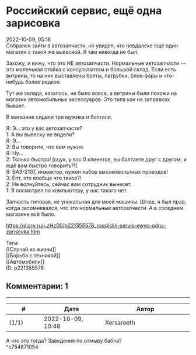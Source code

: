 Российский сервис, ещё одна зарисовка
=====================================

  
2022-10-09, 05:16  
 Собрался зайти в автозапчасти, но увидел, что невдалеке ещё один магазин с такой же вывеской. Я там никогда не был.   
   
 Захожу, и вижу, что это НЕ автозапчасти. Нормальные автозапчасти -- это маленькая стойка с консультантом и большой склад. Если есть витрины, то на них выставлены болты, патрубки, блок-фары и что-нибудь более редкое.   
   
 Тут же склада, казалось, не было вовсе, а витрины были похожи на магазин автомобильных аксессуаров. Это типа как на заправках бывает.   
   
 В магазине сидели три мужика и болтали.   
   
 Я: Э... это у вас автозапчасти?   
 1: А вы вывеску не видели?   
 Я: Э...   
 2: Вы говорите, что вам нужно.   
 Я: Ну...   
 2: Только быстро! [сцук, у вас 0 клиентов, вы болтаете друг с другом, и ещё вам быстро говорить?!]   
 Я: ВАЗ-2107, инжектор, нужен набор высоковольтных проводов!   
 3: Ёпт, это вообще что такое?!   
 2: Не волнуйтесь, сейчас вам сотрудник вынесет.   
 1: Я посмотрел по компьютеру, у нас такого нет.   
   
 Запчасть типовая, не уникальная для моей машины. Штош, я был прав, когда засомневался, что это нормальные автозапчасти. А в соседнем магазине всё было.   
  
<https://diary.ru/~zHz00/p221355578_rossijskij-servis-ewyo-odna-zarisovka.htm>  
  
Теги:  
[[Случай из жизни]]  
[[Борьба с техникой]]  
[[Автомобили]]  
ID: p221355578  


Комментарии: 1
--------------

  


---



|         #         |              Дата              |                     Автор                     |           ID           |
| --- | --- | --- | --- |
| (1/1) | 2022-10-09, 10:48 | Xersareeth | c754871054 |

  
 А что это тогда? Заведение по отмыву бабла?   
 ^c754871054